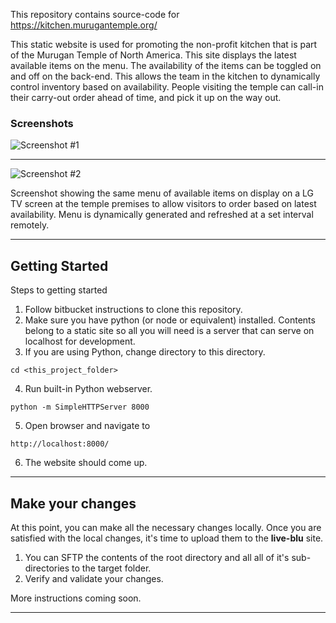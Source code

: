 This repository contains source-code for https://kitchen.murugantemple.org/

This static website is used for promoting the non-profit kitchen that is part of the Murugan Temple of North America. This site displays the latest available items on the menu. The availability of the items can be toggled on and off on the back-end. This allows the team in the kitchen to dynamically control inventory based on availability. People visiting the temple can call-in their carry-out order ahead of time, and pick it up on the way out.

### Screenshots

![Screenshot #1](https://github.com/vguhesan/murugantemple-kitchen/blob/master/static/img/screenshots/s1-sml.jpg)

---

![Screenshot #2](https://github.com/vguhesan/murugantemple-kitchen/blob/master/static/img/screenshots/s2-sml.jpg)

Screenshot showing the same menu of available items on display on a LG TV screen at the temple premises to allow visitors to order based on latest availability. Menu is dynamically generated and refreshed at a set interval remotely.

---

## Getting Started

Steps to getting started

1. Follow bitbucket instructions to clone this repository.
2. Make sure you have python (or node or equivalent) installed. Contents belong to a static site so all you will need is a server that can serve on localhost for development.
3. If you are using Python, change directory to this directory.
```
cd <this_project_folder>
```
4. Run built-in Python webserver.
```
python -m SimpleHTTPServer 8000
```
5. Open browser and navigate to
```
http://localhost:8000/
```
6. The website should come up.

---

## Make your changes

At this point, you can make all the necessary changes locally. Once you are satisfied with the local changes, it's time to upload them to the **live-blu** site. 

1. You can SFTP the contents of the root directory  and all all of it's sub-directories to the target folder.
2. Verify and validate your changes.

More instructions coming soon.

---

